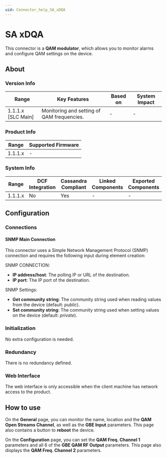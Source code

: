 ```yaml
---
uid: Connector_help_SA_xDQA
---
```


# SA xDQA

This connector is a **QAM modulator**, which allows you to monitor alarms and configure QAM settings on the device.

## About

### Version Info

| Range              | Key Features                             | Based on   | System Impact   |
|----------------------|--------------------------------------------|--------------|-------------------|
| 1.1.1.x [SLC Main]   | Monitoring and setting of QAM frequencies. | -            | -                 |

### Product Info

| Range     | Supported Firmware     |
|-----------|------------------------|
| 1.1.1.x   | -                      |

### System Info

| Range     | DCF Integration     | Cassandra Compliant     | Linked Components     | Exported Components     |
|-----------|---------------------|-------------------------|-----------------------|-------------------------|
| 1.1.1.x   | No                  | Yes                     | -                     | -                       |

## Configuration

### Connections

#### SNMP Main Connection

This connector uses a Simple Network Management Protocol (SNMP) connection and requires the following input during element creation:

SNMP CONNECTION:

- **IP address/host**: The polling IP or URL of the destination.
- **IP port**: The IP port of the destination.

SNMP Settings:

- **Get community string**: The community string used when reading values from the device (default: *public*).
- **Set community string**: The community string used when setting values on the device (default: *private*).

### Initialization

No extra configuration is needed.

### Redundancy

There is no redundancy defined.

### Web Interface

The web interface is only accessible when the client machine has network access to the product.

## How to use

On the **General** page, you can monitor the name, location and the **QAM Open Streams Channel**, as well as the **GBE Input** parameters. This page also contains a button to **reboot** the device.

On the **Configuration** page, you can set the **QAM Freq. Channel 1** parameters and all 6 of the **GBE QAM RF Output** parameters. This page also displays the **QAM Freq. Channel 2** parameters.
